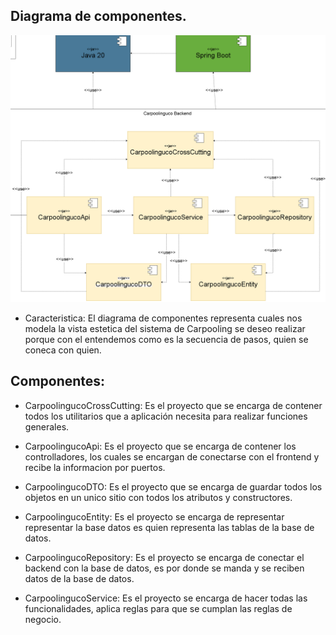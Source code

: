 ## Diagrama de componentes.

![](https://github.com/federico1605/Software2/blob/main/Imagenes/Vista%20implementacion/DiagramaDeComponentes.png)

- Caracteristica: El diagrama de componentes representa cuales nos modela la vista estetica del sistema de Carpooling se deseo realizar porque con el entendemos como es la secuencia de pasos, quien se coneca con quien.

## Componentes:

- CarpoolingucoCrossCutting: Es el proyecto que se encarga de contener todos los utilitarios que a aplicación necesita para realizar funciones generales.

- CarpoolingucoApi: Es el proyecto que se encarga de contener los controlladores, los cuales se encargan de conectarse con el frontend y recibe la informacion por puertos.

- CarpoolingucoDTO: Es el proyecto que se encarga de guardar todos los objetos en un unico sitio con todos los atributos y constructores.

- CarpoolingucoEntity: Es el proyecto se encarga de representar representar la base datos es quien representa las tablas de la base de datos.

- CarpoolingucoRepository: Es el proyecto se encarga de conectar el backend con la base de datos, es por donde se manda y se reciben datos de la base de datos.

- CarpoolingucoService: Es el proyecto se encarga de hacer todas las funcionalidades, aplica reglas para que se cumplan las reglas de negocio.
